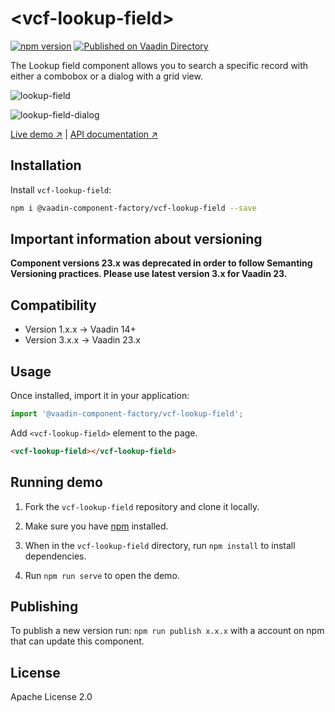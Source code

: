 # &lt;vcf-lookup-field&gt;

[![npm version](https://badgen.net/npm/v/@vaadin-component-factory/vcf-lookup-field)](https://www.npmjs.com/package/@vaadin-component-factory/vcf-lookup-field) [![Published on Vaadin Directory](https://img.shields.io/badge/Vaadin%20Directory-published-00b4f0.svg)](https://vaadin.com/directory/component/vaadin-component-factoryvcf-lookup-field)

The Lookup field component allows you to search a specific record with either a combobox or a dialog with a grid view.

![lookup-field](https://user-images.githubusercontent.com/3392815/174095935-b001519e-3bdb-4aad-b01d-4ee8dc49f364.gif)

![lookup-field-dialog](https://user-images.githubusercontent.com/3392815/174095944-700f641d-111e-4a6d-9278-12b8793cea19.gif)

[Live demo ↗](https://vcf-lookup-field-demo.netlify.com) | [API documentation ↗](https://vcf-lookup-field-demo.netlify.com/api/#/elements/Vaadin.VcfLookupField)

## Installation

Install `vcf-lookup-field`:

```sh
npm i @vaadin-component-factory/vcf-lookup-field --save
```

## Important information about versioning
**Component versions 23.x was deprecated in order to follow Semanting Versioning practices. Please use latest version 3.x for Vaadin 23.**  

## Compatibility

- Version 1.x.x -> Vaadin 14+
- Version 3.x.x -> Vaadin 23.x

## Usage

Once installed, import it in your application:

```js
import '@vaadin-component-factory/vcf-lookup-field';
```

Add `<vcf-lookup-field>` element to the page.

```html
<vcf-lookup-field></vcf-lookup-field>
```

## Running demo

1. Fork the `vcf-lookup-field` repository and clone it locally.

2. Make sure you have [npm](https://www.npmjs.com/) installed.

3. When in the `vcf-lookup-field` directory, run `npm install` to install dependencies.

4. Run `npm run serve` to open the demo.

## Publishing

To publish a new version run: `npm run publish x.x.x` with a account on npm that can update this component.

## License

Apache License 2.0

